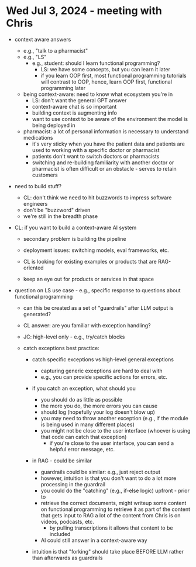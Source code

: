 # Wed Jul 3, 2024 - meeting with Chris

- context aware answers
  - e.g., "talk to a pharmacist"
  - e.g., "LS"
    - e.g., student:  should I learn functional programming?
      - LS:  we have some concepts, but you can learn it later
      - if you learn OOP first, most functional programming tutorials will contrast to OOP, hence, learn OOP first, functional programming later
  - being context-aware:  need to know what ecosystem you're in
    - LS:  don't want the general GPT answer
    - context-aware chat is so important
    - building context is augmenting info
    - want to use context to be aware of the environment the model is being deployed in
  - pharmacist:  a lot of personal information is necessary to understand medications
    - it's very sticky when you have the patient data and patients are used to working with a specific doctor or pharmacist
    - patients don't want to switch doctors or pharmacists
    - switching and re-building familiarity with another doctor or pharmacist is often difficult or an obstacle - serves to retain customers

- need to build stuff?
  - CL:  don't think we need to hit buzzwords to impress software engineers
  - don't be "buzzword" driven
  - we're still in the breadth phase

- CL:  if you want to build a context-aware AI system
  - secondary problem is building the pipeline
  - deployment issues:  switching models, eval frameworks, etc.
  - CL is looking for existing examples or products that are RAG-oriented

  - keep an eye out for products or services in that space


- question on LS use case - e.g., specific response to questions about functional programming
  - can this be created as a set of "guardrails" after LLM output is generated?

  - CL answer: are you familiar with exception handling?
  - JC: high-level only - e.g., try/catch blocks
  - catch exceptions best practice:
    - catch specific exceptions vs high-level general exceptions
      - capturing generic exceptions are hard to deal with
      - e.g., you can provide specific actions for errors, etc.
    - if you catch an exception, what should you
      - you should do as little as possible
      - the more you do, the more errors you can cause
      - should log (hopefully your log doesn't blow up)
      - you may need to throw another exception (e.g., if the module is being used in many different places)
      - you might not be close to the user interface (whoever is using that code can catch that exception)
        - if you're close to the user interface, you can send a helpful error message, etc.
    
    - in RAG - could be similar
      - guardrails could be similar:  e.g., just reject output
      - however, intuition is that you don't want to do a lot more processing in the guardrail
      - you could do the "catching" (e.g., if-else logic) upfront - prior to 
      - retrieve the correct documents, might writeup some content on functional programming to retrieve it as part of the content that gets input to RAG
      a lot of the content from Chris is on videos, podcasts, etc.
        - by pulling transcriptions it allows that content to be included
      - AI could still answer in a context-aware way
    - intuition is that "forking" should take place BEFORE LLM rather than afterwards as guardrails
